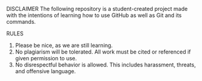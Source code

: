 DISCLAIMER
The following repository is a student-created project
made with the intentions of learning how to use
GitHub as well as Git and its commands.

RULES
1. Please be nice, as we are still learning.
2. No plagiarism will be tolerated. All work must be
cited or referenced if given permission to use.
3. No disrespectful behavior is allowed. This includes
harassment, threats, and offensive language. 
